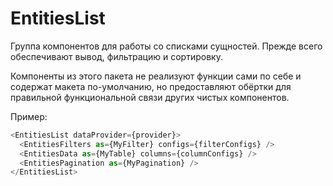 # EntitiesList

Группа компонентов для работы со списками сущностей. Прежде всего обеспечивают
вывод, фильтрацию и сортировку.

Компоненты из этого пакета не реализуют функции сами по себе и содержат макета
по-умолчанию, но предоставляют обёртки для правильной функциональной связи
других чистых компонентов.


Пример:
```typescript jsx
<EntitiesList dataProvider={provider}>
  <EntitiesFilters as={MyFilter} configs={filterConfigs} />
  <EntitiesData as={MyTable} columns={columnConfigs} />
  <EntitiesPagination as={MyPagination} />
</EntitiesList>
```
